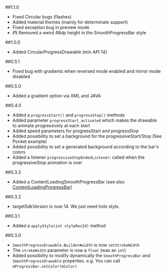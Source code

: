 ##1.1.0

-   Fixed Circular bugs (flashes)
-   Added material themes (mainly for determinate support)
-   Fixed exception bug in preview mode
-   **/!\\** Removed a weird 48dp height in the SmoothProgressBar style

##1.0.0

-   Added CircularProgressDrawable (min API 14)

##0.5.1

-   Fixed bug with gradients when reversed mode enabled and mirror mode disabled

##0.5.0

-   Added a gradient option via XML and JAVA

##0.4.0

-   Added a `progressStart()` and `progressStop()` methods
-   Added parameter `progressStart_activated` which makes the drawable to animate progressively at each start
-   Added speed parameters for progressStart and progressStop
-   Added possibility to set a background for the progressiveStart/Stop (See Pocket example)
-   Added possibility to set a generated background according to the bar's colors
-   Added a listener `progressiveStopEndedListener`: called when the progressiveStop animation is over

##0.3.3

-   Added a ContentLoadingSmoothProgressBar (see also [ContentLoadingProgressBar](https://android.googlesource.com/platform/frameworks/support/+/refs/heads/master/v4/java/android/support/v4/widget/ContentLoadingProgressBar.java))

##0.3.2

-   targetSdkVersion is now 14. We just need holo style.

##0.3.1

-   Added a `applyStyle(int styleResId)` method

##0.3.0

-   `SmoothProgressDrawable.Builder#width` is now `setStrokeWidth`
-   The `strokeWidth` parameter is now a `float` (was an `int`)
-   Added possibility to modify dynamically the `SmoothProgressBar` and `SmoothProgressDrawable` properties.
    e.g. You can call `mProgressBar.setColor(mColor)`
